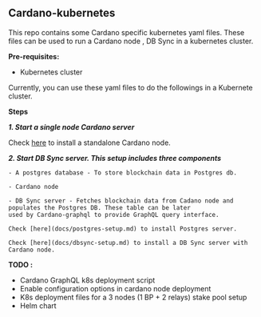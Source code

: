 Cardano-kubernetes
--------------------

This repo contains some Cardano specific kubernetes yaml files. These files can be used to run a Cardano node , DB Sync
in a kubernetes cluster.

**Pre-requisites:**

- Kubernetes cluster


Currently, you can use these yaml files to do the followings in a Kubernete cluster.

**Steps**

***1. Start a single node Cardano server***
  
  Check [here](docs/node-setup.md) to install a standalone Cardano node.
   
***2. Start DB Sync server. This setup includes three components***

    - A postgres database - To store blockchain data in Postgres db.
    
    - Cardano node
    
    - DB Sync server - Fetches blockchain data from Cadano node and populates the Postgres DB. These table can be later
    used by Cardano-graphql to provide GraphQL query interface.
    
    Check [here](docs/postgres-setup.md) to install Postgres server.
    
    Check [here](docs/dbsync-setup.md) to install a DB Sync server with Cardano node.
    
  
**TODO :**

- Cardano GraphQL k8s deployment script
- Enable configuration options in cardano node deployment
- K8s deployment files for a 3 nodes (1 BP + 2 relays) stake pool setup
- Helm chart
